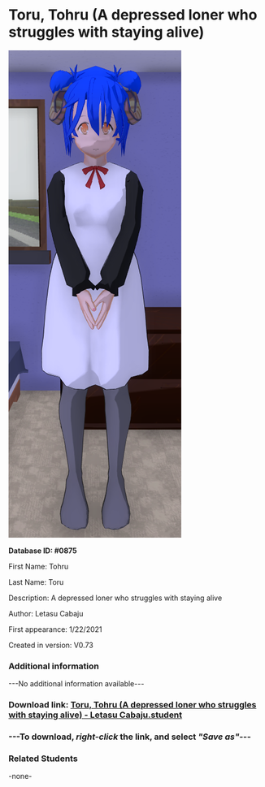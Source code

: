 # Toru, Tohru (A depressed loner who struggles with staying alive)

<img src="../../Files/Images/Toru, Tohru (A depressed loner who struggles with staying alive).png" title="Toru, Tohru (A depressed loner who struggles with staying alive) - Letasu Cabaju">

**Database ID: #0875**

First Name: Tohru

Last Name: Toru

Description: A depressed loner who struggles with staying alive

Author: Letasu Cabaju

First appearance: 1/22/2021

Created in version: V0.73

### Additional information

---No additional information available---

### Download link: <a href="https://raw.githubusercontent.com/Arbiter1223/Daigaku-Gurashi-Custom-Students/master/Files/Student%20Files/Toru%2C%20Tohru%20(A%20depressed%20loner%20who%20struggles%20with%20staying%20alive)%20-%20Letasu%20Cabaju.student">Toru, Tohru (A depressed loner who struggles with staying alive) - Letasu Cabaju.student</a>

### ---**To download, _right-click_ the link, and select _"Save as"_**---

### Related Students

-none-
